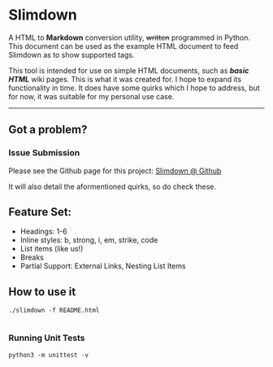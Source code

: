 

# Slimdown
A HTML to **Markdown** conversion utility, ~~written~~ programmed in Python. This document can be used as the example HTML document to feed Slimdown as to show supported tags.

This tool is intended for use on simple HTML documents, such as **_basic HTML_** wiki pages. This is what it was created for. I hope to expand its functionality in time.
It does have some quirks which I hope to address, but for now, it was suitable for my personal use case.

---

## Got a problem?
### Issue Submission
Please see the Github page for this project: [Slimdown @ Github](https://github.com/cognophile/slimdown)

It will also detail the aformentioned quirks, so do check these.

## Feature Set:
- Headings: 1-6
- Inline styles: b, strong, i, em, strike, code
- List items (like us!)
- Breaks
- Partial Support: External Links, Nesting List Items




## How to use it
`./slimdown -f README.html`
```
```

### Running Unit Tests
`python3 -m unittest -v`

